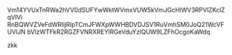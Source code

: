 Vm14YVUxTnRWa2hVV0dSUFYwWktWVmxVUW5kVmJGcHlWV3RPVlZKclZqVlVi
RnBQWVZVeFdWRlljRlpTCmJFWXpWWHBDVDJSV1RuVmhSM0JoQ21WcVFUVlJN
bVIzWTFkR2RGZFVNRXREYlRGeVduYzlQUW9LZFhOcgoKaWdq

zkk